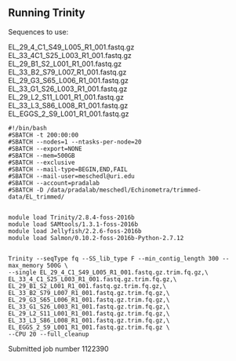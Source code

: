## Running Trinity

Sequences to use:

EL_29_4_C1_S49_L005_R1_001.fastq.gz  
EL_33_4C1_S25_L003_R1_001.fastq.gz  
EL_29_B1_S2_L001_R1_001.fastq.gz  
EL_33_B2_S79_L007_R1_001.fastq.gz  
EL_29_G3_S65_L006_R1_001.fastq.gz  
EL_33_G1_S26_L003_R1_001.fastq.gz  
EL_29_L2_S11_L001_R1_001.fastq.gz  
EL_33_L3_S86_L008_R1_001.fastq.gz  
EL_EGGS_2_S9_L001_R1_001.fastq.gz  



```
#!/bin/bash
#SBATCH -t 200:00:00
#SBATCH --nodes=1 --ntasks-per-node=20
#SBATCH --export=NONE
#SBATCH --mem=500GB
#SBATCH --exclusive
#SBATCH --mail-type=BEGIN,END,FAIL
#SBATCH --mail-user=meschedl@uri.edu
#SBATCH --account=pradalab
#SBATCH -D /data/pradalab/meschedl/Echinometra/trimmed-data/EL_trimmed/


module load Trinity/2.8.4-foss-2016b
module load SAMtools/1.3.1-foss-2016b
module load Jellyfish/2.2.6-foss-2016b
module load Salmon/0.10.2-foss-2016b-Python-2.7.12


Trinity --seqType fq --SS_lib_type F --min_contig_length 300 --max_memory 500G \
--single EL_29_4_C1_S49_L005_R1_001.fastq.gz.trim.fq.gz,\
EL_33_4_C1_S25_L003_R1_001.fastq.gz.trim.fq.gz,\
EL_29_B1_S2_L001_R1_001.fastq.gz.trim.fq.gz,\
EL_33_B2_S79_L007_R1_001.fastq.gz.trim.fq.gz,\
EL_29_G3_S65_L006_R1_001.fastq.gz.trim.fq.gz,\
EL_33_G1_S26_L003_R1_001.fastq.gz.trim.fq.gz,\
EL_29_L2_S11_L001_R1_001.fastq.gz.trim.fq.gz,\
EL_33_L3_S86_L008_R1_001.fastq.gz.trim.fq.gz,\
EL_EGGS_2_S9_L001_R1_001.fastq.gz.trim.fq.gz \
--CPU 20 --full_cleanup
```

Submitted job number 1122390

